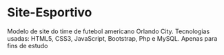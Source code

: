 # Site-Esportivo
Modelo de site do time de futebol americano Orlando City. Tecnologias usadas: HTML5, CSS3, JavaScript, Bootstrap, Php e MySQL. Apenas para fins de estudo
